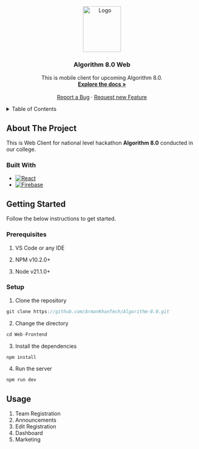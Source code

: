 <div align="center">
  <a href="https://github.com/ArmanKhanTech/Algorithm-8.0/">
    <img src="https://github.com/ArmanKhanTech/Algorithm-8.0/assets/92728787/73a7798c-6df0-475d-8384-a1486dfbcb25" alt="Logo" width="100" height="120">
  </a>

  <h3 align="center">Algorithm 8.0 Web</h3>

  <p align="center">
    This is mobile client for upcoming Algorithm 8.0.
    <br />
    <a href="https://github.com/ArmanKhanTech/Algorithm-8.0/tree/master/Web-Frontend"><strong>Explore the docs »</strong></a>
    <br />
    <br />
    <a href="https://github.com/ArmanKhanTech/Algorithm-8.0/issues">Report a Bug</a>
    ·
    <a href="https://github.com/ArmanKhanTech/Algorithm-8.0/issues">Request new Feature</a>
  </p>
</div>



<details>
  <summary>Table of Contents</summary>
  <ol>
    <li>
      <a href="#about-the-project">About the Project</a>
      <ul>
        <li><a href="#built-with">Built with</a></li>
      </ul>
    </li>
    <li>
      <a href="#getting-started">Getting Started</a>
      <ul>
        <li><a href="#prerequisites">Prerequisites</a></li>
        <li><a href="#installation">Setup</a></li>
      </ul>
    </li>
    <li><a href="#usage">Usage</a></li>
  </ol>
</details>



## About The Project

<p>This is Web Client for national level hackathon <b>Algorithm 8.0</b> conducted in our college.</p>


### Built With

* [![React][React]][React-url]
* [![Firebase][Firebase]][Firebase-url]



## Getting Started

Follow the below instructions to get started.


### Prerequisites

<ol>
  <li>
    <p>VS Code or any IDE</a>
  </li>
  <li>
    <p>NPM v10.2.0+</a>
  </li>
  <li>
    <p>Node v21.1.0+</a>
  </li>
</ol>


### Setup

1. Clone the repository

```js
git clone https://github.com/ArmanKhanTech/Algorithm-8.0.git
```

2. Change the directory

```js
cd Web-Frontend
```

3. Install the dependencies

```js
npm install
```

4. Run the server

```js
npm run dev
```


## Usage

1. Team Registration
2. Announcements
3. Edit Registration
4. Dashboard
5. Marketing


[React]: https://img.shields.io/badge/React-61DAFB.svg?style=for-the-badge&logo=React&logoColor=white
[React-url]: https://reactjs.org/
[Firebase]: https://img.shields.io/badge/Firebase-6495ED?style=for-the-badge&logo=Firebase&logoColor=white
[Firebase-url]: https://firebase.google.com/

